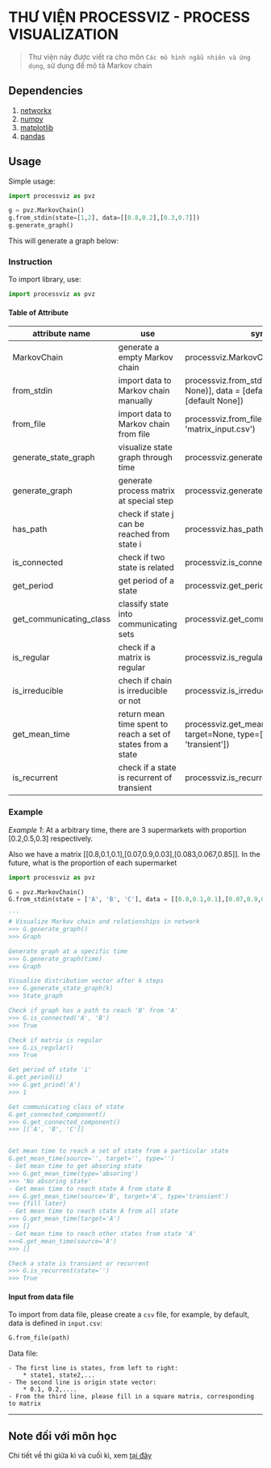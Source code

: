 # THƯ VIỆN PROCESSVIZ - PROCESS VISUALIZATION

> Thư viện này được viết ra cho môn `Các mô hình ngẫu nhiên và ứng dụng`, sử dụng để mô tả Markov chain

## Dependencies

1. [networkx](https://networkx.github.io/)
2. [numpy](https://matplotlib.org/)
3. [matplotlib](https://numpy.org/)
4. [pandas](https://pandas.pydata.org/)

## Usage

Simple usage:

```python
import processviz as pvz

g = pvz.MarkovChain()
g.from_stdin(state=[1,2], data=[[0.8,0.2],[0.3,0.7]])
g.generate_graph()
```

This will generate a graph below:

### Instruction

To import library, use:

```python
import processviz as pvz
```

#### Table of Attribute

| attribute name          | use                                                          | syntax                                                       |
| ----------------------- | ------------------------------------------------------------ | ------------------------------------------------------------ |
| MarkovChain             | generate a empty Markov chain                                | processviz.MarkovChain()                                     |
| from_stdin              | import data to Markov chain manually                         | processviz.from_stdin(state = [(default None)], data = [default None], pi = [default None]) |
| from_file               | import data to Markov chain from file                        | processviz.from_file(path = 'matrix_input.csv')              |
| generate_state_graph    | visualize state graph through time                           | processviz.generate_state_graph(n = 1)                       |
| generate_graph          | generate process matrix at special step                      | processviz.generate_graph(n = 1)                             |
| has_path                | check if state j can be reached from state i                 | processviz.has_path(source, target)                          |
| is_connected            | check if two state is related                                | processviz.is_connected(source, target)                      |
| get_period              | get period of a state                                        | processviz.get_period(node)                                  |
| get_communicating_class | classify state into communicating sets                       | processviz.get_communicating_class()                         |
| is_regular              | check if a matrix is regular                                 | processviz.is_regular()                                      |
| is_irreducible          | chech if chain is irreducible or not                         | processviz.is_irreducible()                                  |
| get_mean_time           | return mean time spent to reach a set of states from a state | processviz.get_mean_time(source=None, target=None, type=['absoring', 'transient']) |
| is_recurrent            | check if a state is recurrent of transient                   | processviz.is_recurrent(state=None)                          |

### Example

_Example 1_: At a arbitrary time, there are 3 supermarkets with proportion [0.2,0.5,0.3] respectively.

Also we have a matrix [[0.8,0.1,0.1],[0.07,0.9,0.03],[0.083,0.067,0.85]]. In the future, what is the proportion of each supermarket

```python
import processviz as pvz

G = pvz.MarkovChain()
G.from_stdin(state = ['A', 'B', 'C'], data = [[0.8,0.1,0.1],[0.07,0.9,0.03],[0.083,0.067,0.85]], pi = [0.2,0.5,0.3])

'''
# Visualize Markov chain and relationships in network
>>> G.generate_graph()
>>> Graph

Generate graph at a specific time
>>> G.generate_graph(time)
>>> Graph

Visualize distribution vector after k steps
>>> G.generate_state_graph(k)
>>> State_graph

Check if graph has a path to reach 'B' from 'A'
>>> G.is_connected('A', 'B')
>>> True

Check if matrix is regular
>>> G.is_regular()
>>> True

Get period of state 'i'
G.get_period(i)
>>> G.get_priod('A')
>>> 1

Get communicating class of state
G.get_connected_component()
>>> G.get_connected_component()
>>> [['A', 'B', 'C']]


Get mean time to reach a set of state from a particular state
G.get_mean_time(source='', target='', type='')
- Get mean time to get absoring state
>>> G.get_mean_time(type='absoring')
>>> 'No absoring state'
- Get mean time to reach state A from state B
>>> G.get_mean_time(source='B', target='A', type='transient')
>>> {fill later}
- Get mean time to reach state A from all state
>>> G.get_mean_time(target='A')
>>> []
- Get mean time to reach other states from state 'A'
>>>G.get_mean_time(source='A')
>>> []

Check a state is transient or recurrent
>>> G.is_recurrent(state='')
>>> True
```
#### Input from data file

To import from data file, please create a `csv` file, for example, by default, data is defined in `input.csv`:

```python
G.from_file(path)
```

Data file:

    - The first line is states, from left to right:
        * state1, state2,...
    - The second line is origin state vector:
        * 0.1, 0.2,....
    - From the third line, please fill in a square matrix, corresponding to matrix

---

## Note đối với môn học

Chi tiết về thi giữa kì và cuối kì, xem [tại đây](docs/Remark.md)
